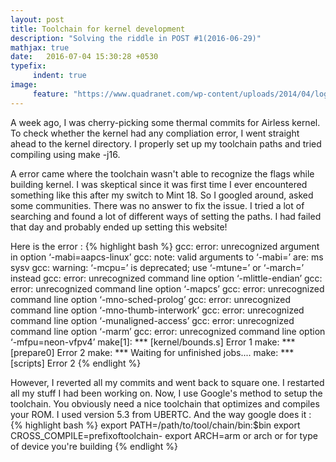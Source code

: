 ```yaml
---
layout: post
title: Toolchain for kernel development
description: "Solving the riddle in POST #1(2016-06-29)"
mathjax: true
date:   2016-07-04 15:30:28 +0530
typefix:
     indent: true
image:
     feature: "https://www.quadranet.com/wp-content/uploads/2014/04/logo-linux-1-566x190.jpg"
---
```


A week ago, I was cherry-picking some thermal commits for Airless kernel. To check whether the kernel had any compliation error, I went straight ahead to the kernel directory. I properly set up my toolchain paths and tried compiling using make -j16.

A error came where the toolchain wasn't able to recognize the flags while building kernel. I was skeptical since it was first time I ever encountered something like this after my switch to Mint 18. So I googled around, asked some communities. There was no answer to fix the issue. I tried a lot of searching and found a lot of different ways of setting the paths. I had failed that day and probably ended up setting this website!

Here is the error : 
{% highlight bash %}
gcc: error: unrecognized argument in option ‘-mabi=aapcs-linux’
gcc: note: valid arguments to ‘-mabi=’ are: ms sysv
gcc: warning: ‘-mcpu=’ is deprecated; use ‘-mtune=’ or ‘-march=’ instead
gcc: error: unrecognized command line option ‘-mlittle-endian’
gcc: error: unrecognized command line option ‘-mapcs’
gcc: error: unrecognized command line option ‘-mno-sched-prolog’
gcc: error: unrecognized command line option ‘-mno-thumb-interwork’
gcc: error: unrecognized command line option ‘-munaligned-access’
gcc: error: unrecognized command line option ‘-marm’
gcc: error: unrecognized command line option ‘-mfpu=neon-vfpv4’
make[1]: *** [kernel/bounds.s] Error 1
make: *** [prepare0] Error 2
make: *** Waiting for unfinished jobs....
make: *** [scripts] Error 2
{% endlight %}


However, I reverted all my commits and went back to square one. I restarted all my stuff I had been working on. Now, I use Google's method to setup the toolchain. You obviously need a nice toolchain that optimizes and compiles your ROM. I used version 5.3 from UBERTC. And the way google does it :
{% highlight bash %}
export PATH=/path/to/tool/chain/bin:$bin
export CROSS_COMPILE=prefixoftoolchain-
export ARCH=arm or arch or for type of device you're building
{% endlight %}


